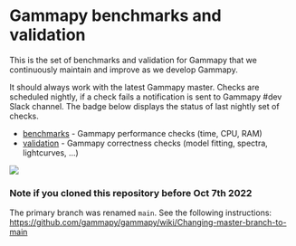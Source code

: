 # Gammapy benchmarks and validation

This is the set of benchmarks and validation for Gammapy that we
continuously maintain and improve as we develop Gammapy.

It should always work with the latest Gammapy master. Checks are scheduled nightly, 
if a check fails a notification is sent to Gammapy #dev Slack channel. 
The badge below displays the status of last nightly set of checks.

- [benchmarks](benchmarks) - Gammapy performance checks (time, CPU, RAM)
- [validation](validation) - Gammapy correctness checks (model fitting, spectra, lightcurves, ...)

![](https://github.com/gammapy/gammapy-benchmarks/workflows/benchmarks%20and%20validation/badge.svg)

### Note if you cloned this repository before Oct 7th 2022

The  primary branch was renamed `main`. See the following instructions:
https://github.com/gammapy/gammapy/wiki/Changing-master-branch-to-main
